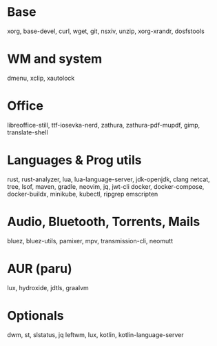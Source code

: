 # Base
xorg, base-devel, curl, wget, git, nsxiv, unzip, xorg-xrandr, dosfstools

# WM and system
dmenu, xclip, xautolock

# Office
libreoffice-still, ttf-iosevka-nerd, zathura, zathura-pdf-mupdf, gimp, translate-shell

# Languages & Prog utils
rust, rust-analyzer, lua, lua-language-server, jdk-openjdk, clang
netcat, tree, lsof, maven, gradle, neovim, jq, jwt-cli
docker, docker-compose, docker-buildx, minikube, kubectl, ripgrep
emscripten

# Audio, Bluetooth, Torrents, Mails
bluez, bluez-utils, pamixer, mpv, transmission-cli, neomutt

# AUR (paru)
lux, hydroxide, jdtls, graalvm

# Optionals
dwm, st, slstatus, jq
leftwm, lux, kotlin, kotlin-language-server
